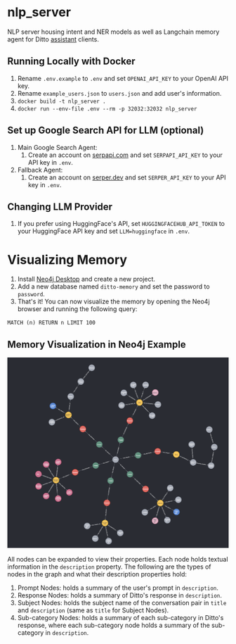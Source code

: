# nlp_server
NLP server housing intent and NER models as well as Langchain memory agent for Ditto [assistant](http://github.com/omarzanji/assistant) clients.

## Running Locally with Docker 
1. Rename `.env.example` to `.env` and set `OPENAI_API_KEY` to your OpenAI API key.
2. Rename `example_users.json` to `users.json` and add user's information.
3. `docker build -t nlp_server .`
4. `docker run --env-file .env --rm -p 32032:32032 nlp_server`

## Set up Google Search API for LLM (optional)
1. Main Google Search Agent:
    1. Create an account on [serpapi.com](http://serpapi.com/) and set `SERPAPI_API_KEY` to your API key in `.env`.
2. Fallback Agent: 
    1. Create an account on [serper.dev](http://serper.dev/) and set `SERPER_API_KEY` to your API key in `.env`.

## Changing LLM Provider
1. If you prefer using HuggingFace's API, set `HUGGINGFACEHUB_API_TOKEN` to your HuggingFace API key and set `LLM=huggingface` in `.env`.

# Visualizing Memory
1. Install [Neo4j Desktop](https://neo4j.com/download/) and create a new project.
2. Add a new database named `ditto-memory` and set the password to `password`.
3. That's it! You can now visualize the memory by opening the Neo4j browser and running the following query:
```cypher
MATCH (n) RETURN n LIMIT 100
```

## Memory Visualization in Neo4j Example
![Memory Visualization](./modules/prompt-response-kg.png)

All nodes can be expanded to view their properties. Each node holds textual information in the `description` property. The following are the types of nodes in the graph and what their description properties hold:

1. Prompt Nodes: holds a summary of the user's prompt in `description`.
2. Response Nodes: holds a summary of Ditto's response in `description`.
3. Subject Nodes: holds the subject name of the conversation pair in `title` and `description` (same as `title` for Subject Nodes).
4. Sub-category Nodes: holds a summary of each sub-category in Ditto's response, where each sub-category node holds a summary of the sub-category in `description`.

